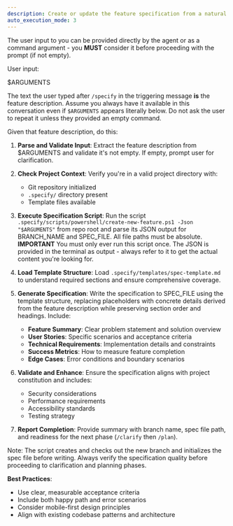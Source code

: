 ```yaml
---
description: Create or update the feature specification from a natural language feature description.
auto_execution_mode: 3
---
```


The user input to you can be provided directly by the agent or as a command argument - you **MUST** consider it before proceeding with the prompt (if not empty).

User input:

$ARGUMENTS

The text the user typed after `/specify` in the triggering message **is** the feature description. Assume you always have it available in this conversation even if `$ARGUMENTS` appears literally below. Do not ask the user to repeat it unless they provided an empty command.

Given that feature description, do this:

1. **Parse and Validate Input**: Extract the feature description from $ARGUMENTS and validate it's not empty. If empty, prompt user for clarification.

2. **Check Project Context**: Verify you're in a valid project directory with:
   - Git repository initialized
   - `.specify/` directory present
   - Template files available

3. **Execute Specification Script**: Run the script `.specify/scripts/powershell/create-new-feature.ps1 -Json "$ARGUMENTS"` from repo root and parse its JSON output for BRANCH_NAME and SPEC_FILE. All file paths must be absolute.
   **IMPORTANT** You must only ever run this script once. The JSON is provided in the terminal as output - always refer to it to get the actual content you're looking for.

4. **Load Template Structure**: Load `.specify/templates/spec-template.md` to understand required sections and ensure comprehensive coverage.

5. **Generate Specification**: Write the specification to SPEC_FILE using the template structure, replacing placeholders with concrete details derived from the feature description while preserving section order and headings. Include:
   - **Feature Summary**: Clear problem statement and solution overview
   - **User Stories**: Specific scenarios and acceptance criteria
   - **Technical Requirements**: Implementation details and constraints
   - **Success Metrics**: How to measure feature completion
   - **Edge Cases**: Error conditions and boundary scenarios

6. **Validate and Enhance**: Ensure the specification aligns with project constitution and includes:
   - Security considerations
   - Performance requirements
   - Accessibility standards
   - Testing strategy

7. **Report Completion**: Provide summary with branch name, spec file path, and readiness for the next phase (`/clarify` then `/plan`).

Note: The script creates and checks out the new branch and initializes the spec file before writing. Always verify the specification quality before proceeding to clarification and planning phases.

**Best Practices**:
- Use clear, measurable acceptance criteria
- Include both happy path and error scenarios
- Consider mobile-first design principles
- Align with existing codebase patterns and architecture